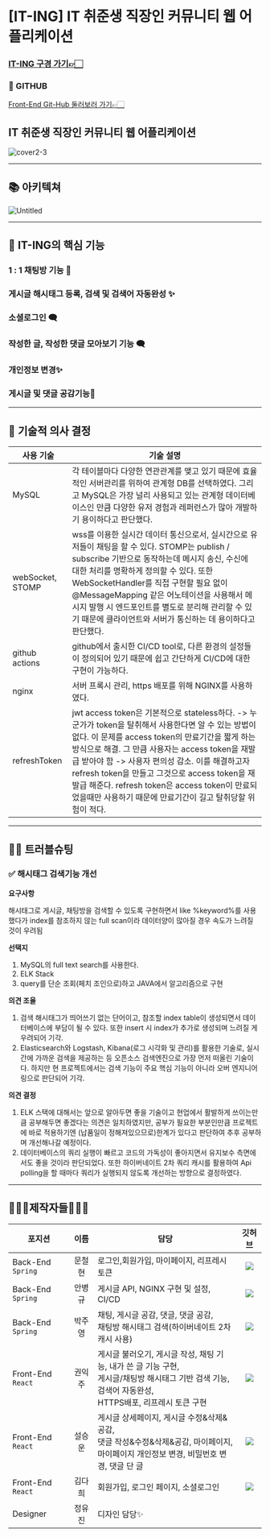# [IT-ING] IT 취준생 직장인 커뮤니티 웹 어플리케이션

### **[IT-ING 구경 가기👉🏻](https://it-ing.co.kr)**

### 📌 GITHUB

 [Front-End Git-Hub 둘러보러 가기👉🏻](https://github.com/life-tutor/life-tutor-FE)

## IT 취준생 직장인 커뮤니티 웹 어플리케이션

![cover2-3](https://user-images.githubusercontent.com/107831692/190368971-8a70c5cc-09bc-4317-accc-44b13441f7ae.jpg)


---

## 📚 아키텍쳐

![Untitled](https://user-images.githubusercontent.com/107831692/190369013-4eb10bbb-06e7-406b-9ff5-b60da5dea36e.png)


---

## 👋 IT-ING의 핵심 기능

### 1 : 1 채팅방 기능  🔢

### 게시글 해시태그 등록, 검색 및 검색어 자동완성 ✨

### 소셜로그인 🗨️

### 작성한 글, 작성한 댓글 모아보기 기능 🗨️

### 개인정보 변경✨

### 게시글 및 댓글 공감기능🔢

---

## 🔧 기술적 의사 결정


| 사용 기술 | 기술 설명 |
| --- | --- |
| MySQL | 각 테이블마다 다양한 연관관계를 맺고 있기 때문에 효율적인 서버관리를 위하여 관계형 DB를 선택하였다. 그리고 MySQL은 가장 널리 사용되고 있는 관계형 데이터베이스인 만큼 다양한 유저 경험과 레퍼런스가 많아 개발하기 용이하다고 판단했다. |
| webSocket, STOMP | wss를 이용한 실시간 데이터 통신으로서, 실시간으로 유저들이 채팅을 할 수 있다. STOMP는 publish / subscribe 기반으로 동작하는데 메시지 송신, 수신에 대한 처리를 명확하게 정의할 수 있다. 또한 WebSocketHandler를 직접 구현할 필요 없이 @MessageMapping 같은 어노테이션을 사용해서 메시지 발행 시 엔드포인트를 별도로 분리해 관리할 수 있기 때문에 클라이언트와 서버가 통신하는 데 용이하다고 판단했다. |
| github actions | github에서 출시한 CI/CD tool로, 다른 환경의 설정들이 정의되어 있기 때문에 쉽고 간단하게 CI/CD에 대한 구현이 가능하다. |
| nginx | 서버 프록시 관리, https 배포를 위해 NGINX를 사용하였다. |
| refreshToken | jwt access token은 기본적으로 stateless하다. -> 누군가가 token을 탈취해서 사용한다면 알 수 있는 방법이 없다. 이 문제를 access token의 만료기간을 짧게 하는 방식으로 해결. 그 만큼 사용자는 access token을 재발급 받아야 함 -> 사용자 편의성 감소. 이를 해결하고자 refresh token을 만들고 그것으로 access token을 재발급 해준다. refresh token은 access token이 만료되었을때만 사용하기 때문에 만료기간이 길고 탈취당할 위험이 적다. |

---

## 😵‍💫 트러블슈팅

### ✅ 해시태그 검색기능 개선

**요구사항**

해시태그로 게시글, 채팅방을 검색할 수 있도록 구현하면서 like %keyword%를 사용했다가 index를 참조하지 않는 full scan이라 데이터양이 많아질 경우 속도가 느려질 것이 우려됨

**선택지**

1. MySQL의 full text search를 사용한다.
2. ELK Stack
3. query를 단순 조회(페치 조인으로)하고 JAVA에서 알고리즘으로 구현

**의견 조율**

1. 검색 해시태그가 띄어쓰기 없는 단어이고, 참조할 index table이 생성되면서 데이터베이스에 부담이 될 수 있다. 또한 insert 시 index가 추가로 생성되며 느려질 게 우려되어 기각.
2. Elasticsearch와 Logstash, Kibana(로그 시각화 및 관리)를 활용한 기술로, 실시간에 가까운 검색을 제공하는 등 오픈소스 검색엔진으로 가장 먼저 떠올린 기술이다. 하지만 현 프로젝트에서는 검색 기능이 주요 핵심 기능이 아니라 오버 엔지니어링으로 판단되어 기각.

**의견 결정**

1. ELK 스택에 대해서는 앞으로 알아두면 좋을 기술이고 현업에서 활발하게 쓰이는만큼 공부해두면 좋겠다는 의견은 일치하였지만, 공부가 필요한 부분인만큼 프로젝트에 바로 적용하기엔 (납품일이 정해져있으므로)한계가 있다고 판단하여 추후 공부하며 개선해나갈 예정이다.
2. 데이터베이스의 쿼리 실행이 빠르고 코드의 가독성이 좋아지면서 유지보수 측면에서도 좋을 것이라 판단되었다. 또한 하이버네이트 2차 쿼리 캐시를 활용하여 Api polling을 할 때마다 쿼리가 실행되지 않도록 개선하는 방향으로 결정하였다.

---

## 👩🏻‍💻제작자들🧑🏻‍💻

| 포지션 | 이름 | 담당 | 깃허브 |
| --- | :---: | --- | :---: |
| Back-End `Spring` | 문철현 | 로그인,회원가입, 마이페이지, 리프레시 토큰 | [<img src="https://img.shields.io/badge/GitHub-181717?style=for-the-badge&logo=GitHub&logoColor=white">](https://github.com/MoonDoorKing) |
| Back-End `Spring` | 안병규 | 게시글 API, NGINX 구현 및 설정, CI/CD | [<img src="https://img.shields.io/badge/GitHub-181717?style=for-the-badge&logo=GitHub&logoColor=white">](https://github.com/fox9d) |
| Back-End `Spring` | 박주영 | 채팅, 게시글 공감, 댓글, 댓글 공감,<br/> 채팅방 해시태그 검색(하이버네이트 2차 캐시 사용) | [<img src="https://img.shields.io/badge/GitHub-181717?style=for-the-badge&logo=GitHub&logoColor=white">](https://github.com/ju-ei8ht) |
| Front-End `React` | 권익주 | 게시글 불러오기, 게시글 작성, 채팅 기능, 내가 쓴 글 기능 구현,<br/> 게시글/채팅방 해시태그 기반 검색 기능, 검색어 자동완성,<br/> HTTPS배포, 리프레시 토큰 구현 | [<img src="https://img.shields.io/badge/GitHub-181717?style=for-the-badge&logo=GitHub&logoColor=white">](https://github.com/nggoong) |
| Front-End `React` | 설승운 | 게시글 상세페이지, 게시글 수정&삭제&공감,<br/> 댓글 작성&수정&삭제&공감, 마이페이지,<br/> 마이페이지 개인정보 변경, 비밀번호 변경, 댓글 단 글 | [<img src="https://img.shields.io/badge/GitHub-181717?style=for-the-badge&logo=GitHub&logoColor=white">](https://github.com/s-woon) |
| Front-End `React` | 김다희 | 회원가입, 로그인 페이지, 소셜로그인 | [<img src="https://img.shields.io/badge/GitHub-181717?style=for-the-badge&logo=GitHub&logoColor=white">](https://github.com/uglad22) |
| Designer | 정유진 | 디자인 담당✨ |
